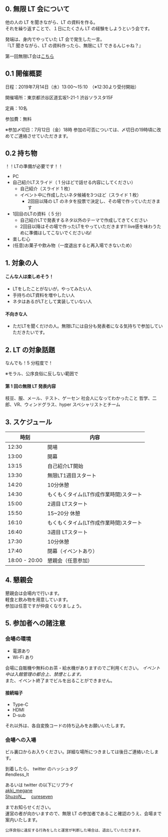 ## 0. 無限 LT 会について

他の人の LT を聞きながら、LT の資料を作る。  
それを繰り返すことで、１日にたくさん LT の経験をしようという会です。

発端は、身内でやっていた LT 会で発生した一言。  
『LT 聞きながら、LT の資料作ったら、無限に LT できるんじゃね？』

第一回無限LT会は[こちら](https://oysters.connpass.com/event/129365/)  

## 0.1 開催概要
日程：2019年7月14日（水）13:00〜15:10　（※12:30より受付開始）

開催場所：東京都渋谷区道玄坂1-21-1 渋谷ソラスタ15F

定員：10名

参加費：無料

※参加〆切日：7月12日（金）18時 参加の可否については、〆切日の19時頃に改めてご連絡させていただきます。

## 0.2 持ち物
！！LTの準備が必要です！！
- PC
- 自己紹介LTスライド（ 1 分ほどで話せる内容にしてください）
  - 自己紹介（スライド 1 枚）
  - イベント中に作成したいネタ候補を3つほど（スライド 1 枚）
    - 2回目以降の LT のネタを投票で決定し、その場で作っていただきます
- 1回目のLTの資料（ 5 分）
  - 自己紹介LTで発表するネタ以外のテーマで作成してきてください
  - 2回目以降はその場で作ったLTをやっていただきます!! live感を味わうために準備はしてこないでくださいね!
- 楽しむ心
- (任意)お菓子や飲み物（一度退出すると再入場できないため）

## 1. 対象の人

#### こんな人は楽しめそう！
- LTをしたことがないが，やってみたい人
- 手持ちのLT資料を増やしたい人
- ネタはあるがLTとして実装していない人

#### 不向きな人
- ただLTを聞くだけの人。無限LTには自分も発表者になる気持ちで参加していただきたいです。

## 2. LT の対象話題

なんでも！5 分程度で！

※モラル、公序良俗に反しない範囲で

#### 第 1 回の無限 LT 発表内容

枝豆、服、メール、テスト、ゲーセン
社会人になってわかったこと
哲学、二郎、VR、ウィンドグラス、hyper
スペシャリストとチーム


## 3. スケジュール
|時刻 | 内容|
|--- | --- |
|12:30 | 開場|
|13:00 | 開幕|
|13:15 | 自己紹介LT開始|
|13:30 | 無限LT1週目スタート|
|14:20 | 10分休憩|
|14:30 | もくもくタイム(LT作成作業時間)スタート|
|15:00 | 2週目 LTスタート|
|15:50 | 15~20分 休憩|
|16:10 | もくもくタイム(LT作成作業時間)スタート|
|16:40 | 3週目 LTスタート|
|17:30 | 10分休憩|
|17:40 | 閉幕（イベントあり）|
|18:00 - 20:00 | 懇親会（任意参加）|


## 4. 懇親会
懇親会は会場内で行います。  
軽食と飲み物を用意しています。  
参加は任意ですが仲良くなりましょう。

## 5. 参加者への諸注意

### 会場の環境
- 電源あり
- Wi-Fi あり

会場に自販機や無料のお茶・給水機がありますのでご利用ください。
*イベント中は入館管理の都合上、禁煙とします。*  
また、イベント終了までビルを出ることができません。  

#### 接続端子
- Type-C
- HDMI
- D-sub

それ以外は、各自変換コードの持ち込みをお願いいたします。

### 会場への入場

ビル裏口からお入りください。詳細な場所につきましては後日ご連絡いたします。

到着したら、
twitter のハッシュタグ  
 #endless_lt

あるいは twitter の以下にリプライ  
[akki_megane](https://twitter.com/akki_megane)  
[ShuzoN__](https://twitter.com/ShuzoN__)　  
[cureseven](https://twitter.com/cureseven)  


までお知らせください。  
運営の者が向かいますので、無限 LT の参加者であること確認のうえ、会場まで案内いたします。

```
公序良俗に違反する行為をしたと運営が判断した場合は、退出していただきます。
```
